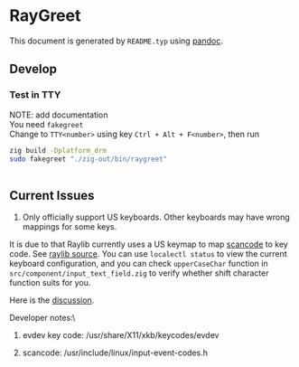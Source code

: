 # RayGreet

This document is generated by `README.typ` using
[pandoc](https://pandoc.org/).

## Develop

### Test in TTY

NOTE: add documentation\
You need `fakegreet`\
Change to `TTY<number>` using key `Ctrl + Alt + F<number>`, then run

``` bash
zig build -Dplatform_drm
sudo fakegreet "./zig-out/bin/raygreet"
      
```

## Current Issues

1.  Only officially support US keyboards. Other keyboards may have wrong
    mappings for some keys.

It is due to that Raylib currently uses a US keymap to map
[scancode](https://en.wikipedia.org/wiki/Scancode) to key code. See
[raylib
source](https://github.com/raysan5/raylib/blob/7ec43022c177cbf00b27c9e9ab067bd6889957a4/src/platforms/rcore_drm.c#L145).
You can use `localectl status` to view the current keyboard
configuration, and you can check `upperCaseChar` function in
`src/component/input_text_field.zig` to verify whether shift character
function suits for you.

Here is the
[discussion](https://github.com/raysan5/raylib/discussions/3773).

Developer notes:\

1.  evdev key code: /usr/share/X11/xkb/keycodes/evdev

2.  scancode: /usr/include/linux/input-event-codes.h
